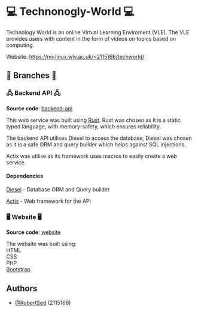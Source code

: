 # 💻 Technonogly-World 💻

Technology World is an online Virtual Learning Enviroment (VLE). The VLE provides users with content in the form of videos on topics based on computing.

Website: https://mi-linux.wlv.ac.uk/~2115166/techworld/

## 🌲 Branches 🌲

### 🖧 Backend API 🖧
**Source code**: [backend-api](https://github.com/RobertSed/Technology-World/tree/backend-api)

This web service was built using [Rust](https://www.rust-lang.org/). Rust was chosen as it is a static typed language, with memory-safety, which ensures reliability.

The backend API utilises Diesel to access the database, Diesel was chosen as it is a safe ORM and query builder which helps against SQL injections.

Actix was utilise as its framework uses macros to easily create a web service.

#### Dependencies
[Diesel](https://diesel.rs/) - Database ORM and Query builder

[Actix](https://actix.rs/) - Web framework for the API

### 🖥️ Website 🖥️
**Source code**: [website](https://github.com/RobertSed/Technology-World/tree/website)

The website was built using:  
HTML  
CSS  
PHP  
[Bootstrap](https://getbootstrap.com/)
## Authors

- [@RobertSed](https://www.github.com/RobertSed) (2115166)

